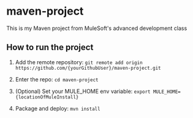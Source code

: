 # maven-project

This is my Maven project from MuleSoft's advanced development class

## How to run the project

1. Add the remote repository: `git remote add origin https://github.com/{yourGithubUser}/maven-project.git`

1. Enter the repo: `cd maven-project`   

1. (Optional) Set your MULE_HOME env variable: `export MULE_HOME={locationOfMuleInstall}`

1. Package and deploy: `mvn install`         





